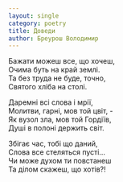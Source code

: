```yaml
---
layout: single
category: poetry
title: Доведи
author: Бреурош Володимир
---
```


Бажати можеш все, що хочеш,  
Очима буть на край землі.  
Та без труда не буде, точно,  
Святого хліба на столі.  

Даремні всі слова і мрії,  
Молитви, гарні, мов той цвіт, -  
Як вузол зла, мов той Гордіїв,  
Душі в полоні держить світ.  

Збігає час, тобі що даний,  
Слова все стеляться пусті…  
Чи може духом ти повстанеш  
Та ділом скажеш, що хотів?!  
